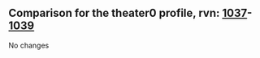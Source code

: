 ## Comparison for the theater0 profile, rvn: [1037](https://github.com/PRO100KatYT/FortniteProfileRevisions/tree/main/profiles/theater0/1037%20theater0.json)-[1039](https://github.com/PRO100KatYT/FortniteProfileRevisions/tree/main/profiles/theater0/1039%20theater0.json)

No changes

